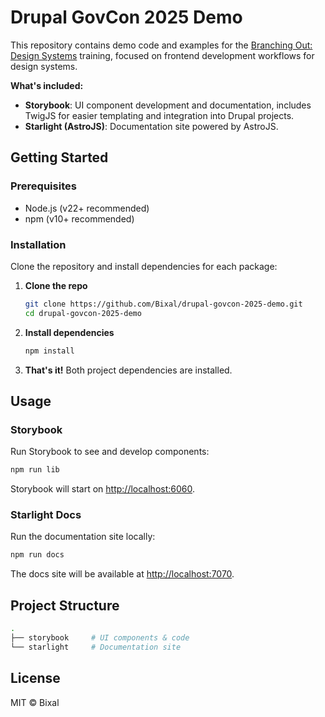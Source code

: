 # Drupal GovCon 2025 Demo

This repository contains demo code and examples for the [Branching Out: Design Systems](http://github.com/bixal/drupal-govcon-2025) training, focused on frontend development workflows for design systems.

**What's included:**

- **Storybook**: UI component development and documentation, includes TwigJS for easier templating and integration into Drupal projects.
- **Starlight (AstroJS)**: Documentation site powered by AstroJS.

## Getting Started

### Prerequisites

- Node.js (v22+ recommended)
- npm (v10+ recommended)

### Installation

Clone the repository and install dependencies for each package:

1. **Clone the repo**

   ```sh
   git clone https://github.com/Bixal/drupal-govcon-2025-demo.git
   cd drupal-govcon-2025-demo
   ```

2. **Install dependencies**

   ```sh
   npm install
   ```

3. **That's it!** Both project dependencies are installed.

## Usage

### Storybook

Run Storybook to see and develop components:

```sh
npm run lib
```

Storybook will start on [http://localhost:6060](http://localhost:6060).

### Starlight Docs

Run the documentation site locally:

```sh
npm run docs
```

The docs site will be available at [http://localhost:7070](http://localhost:7070).

## Project Structure

```sh
.
├── storybook     # UI components & code
└── starlight     # Documentation site
```

## License

MIT © Bixal
